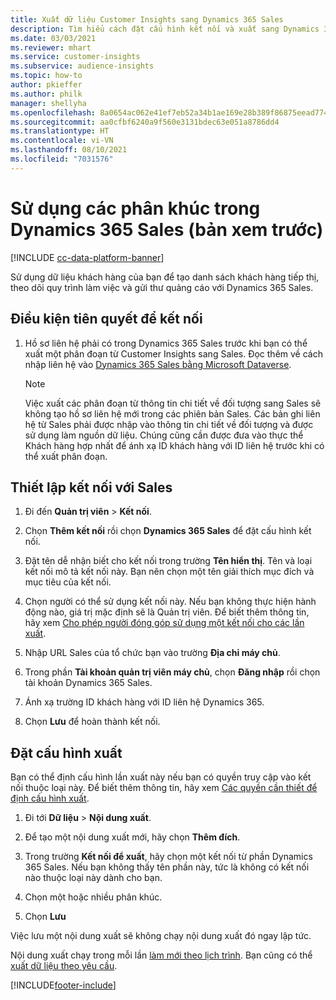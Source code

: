 ```yaml
---
title: Xuất dữ liệu Customer Insights sang Dynamics 365 Sales
description: Tìm hiểu cách đặt cấu hình kết nối và xuất sang Dynamics 365 Sales.
ms.date: 03/03/2021
ms.reviewer: mhart
ms.service: customer-insights
ms.subservice: audience-insights
ms.topic: how-to
author: pkieffer
ms.author: philk
manager: shellyha
ms.openlocfilehash: 8a0654ac062e41ef7eb52a34b1ae169e28b389f86875eead774422fef60f2232
ms.sourcegitcommit: aa0cfbf6240a9f560e3131bdec63e051a8786dd4
ms.translationtype: HT
ms.contentlocale: vi-VN
ms.lasthandoff: 08/10/2021
ms.locfileid: "7031576"
---
```

# <a name="use-segments-in-dynamics-365-sales-preview"></a>Sử dụng các phân khúc trong Dynamics 365 Sales (bản xem trước)

[!INCLUDE [cc-data-platform-banner](../includes/cc-data-platform-banner.md)]

Sử dụng dữ liệu khách hàng của bạn để tạo danh sách khách hàng tiếp thị, theo dõi quy trình làm việc và gửi thư quảng cáo với Dynamics 365 Sales.

## <a name="prerequisite-for-connection"></a>Điều kiện tiên quyết để kết nối

1. Hồ sơ liên hệ phải có trong Dynamics 365 Sales trước khi bạn có thể xuất một phân đoạn từ Customer Insights sang Sales. Đọc thêm về cách nhập liên hệ vào [Dynamics 365 Sales bằng Microsoft Dataverse](connect-power-query.md).

   > [!NOTE]
   > Việc xuất các phân đoạn từ thông tin chi tiết về đối tượng sang Sales sẽ không tạo hồ sơ liên hệ mới trong các phiên bản Sales. Các bản ghi liên hệ từ Sales phải được nhập vào thông tin chi tiết về đối tượng và được sử dụng làm nguồn dữ liệu. Chúng cũng cần được đưa vào thực thể Khách hàng hợp nhất để ánh xạ ID khách hàng với ID liên hệ trước khi có thể xuất phân đoạn.

## <a name="set-up-the-connection-to-sales"></a>Thiết lập kết nối với Sales

1. Đi đến **Quản trị viên** > **Kết nối**.

1. Chọn **Thêm kết nối** rồi chọn **Dynamics 365 Sales** để đặt cấu hình kết nối.

1. Đặt tên dễ nhận biết cho kết nối trong trường **Tên hiển thị**. Tên và loại kết nối mô tả kết nối này. Bạn nên chọn một tên giải thích mục đích và mục tiêu của kết nối.

1. Chọn người có thể sử dụng kết nối này. Nếu bạn không thực hiện hành động nào, giá trị mặc định sẽ là Quản trị viên. Để biết thêm thông tin, hãy xem [Cho phép người đóng góp sử dụng một kết nối cho các lần xuất](connections.md#allow-contributors-to-use-a-connection-for-exports).

1. Nhập URL Sales của tổ chức bạn vào trường **Địa chỉ máy chủ**.

1. Trong phần **Tài khoản quản trị viên máy chủ**, chọn **Đăng nhập** rồi chọn tài khoản Dynamics 365 Sales.

1. Ánh xạ trường ID khách hàng với ID liên hệ Dynamics 365.

1. Chọn **Lưu** để hoàn thành kết nối. 

## <a name="configure-an-export"></a>Đặt cấu hình xuất

Bạn có thể định cấu hình lần xuất này nếu bạn có quyền truy cập vào kết nối thuộc loại này. Để biết thêm thông tin, hãy xem [Các quyền cần thiết để định cấu hình xuất](export-destinations.md#set-up-a-new-export).

1. Đi tới **Dữ liệu** > **Nội dung xuất**.

1. Để tạo một nội dung xuất mới, hãy chọn **Thêm đích**.

1. Trong trường **Kết nối để xuất**, hãy chọn một kết nối từ phần Dynamics 365 Sales. Nếu bạn không thấy tên phần này, tức là không có kết nối nào thuộc loại này dành cho bạn.

1. Chọn một hoặc nhiều phân khúc.

1. Chọn **Lưu**

Việc lưu một nội dung xuất sẽ không chạy nội dung xuất đó ngay lập tức.

Nội dung xuất chạy trong mỗi lần [làm mới theo lịch trình](system.md#schedule-tab). Bạn cũng có thể [xuất dữ liệu theo yêu cầu](export-destinations.md#run-exports-on-demand). 

[!INCLUDE[footer-include](../includes/footer-banner.md)]
